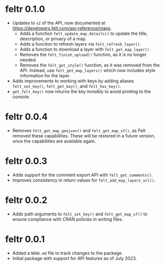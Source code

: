 # feltr 0.1.0

* Updates to `v2` of the API, now documented at <https://developers.felt.com/api-reference/maps>.
  * Adds a function `felt_update_map_details()` to update the title, description, or privacy of a map.
  * Adds a function to refresh layers via `felt_refresh_layer()`.
  * Adds a function to download a layer with `felt_get_map_layer()`.
  * Removes the `felt_finish_upload()` function, as it is no longer needed.
  * Removes the `felt_get_style()` function, as it was removed from the API. Instead, use `felt_get_map_layers()` which now includes style information for the layer.
* Adds improvements to working with keys by adding aliases `felt_set_key()`, `felt_get_key()`, and `felt_has_key()`.
* `get_felt_key()` now returns the key invisibly to avoid printing to the console.

# feltr 0.0.4

* Removes `felt_get_map_geojson()` and `felt_get_map_sf()`, as Felt removed these capabilities.
These will be restored in a future version, once the capabilities are available again.

# feltr 0.0.3

* Adds support for the comment export API with `felt_get_comments()`.
* Improves consistency in return values for `felt_add_map_layers_url()`.

# feltr 0.0.2

* Adds path arguments to `felt_set_key()` and `felt_get_map_sf()` to ensure compliance with CRAN policies in writing files.

# feltr 0.0.1

* Added a `NEWS.md` file to track changes to the package.
* Initial package with support for API features as of July 2023.

